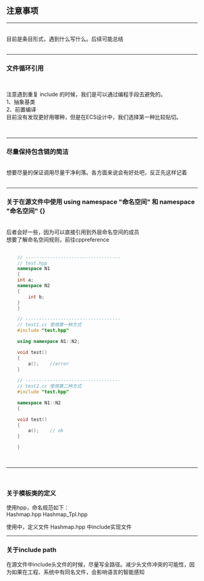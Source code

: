 ## 注意事项

---
</br>
目前是条目形式，遇到什么写什么。后续可能总结</br>
</br>

---

### 文件循环引用
</br>

注意遇到重复 include 的时候，我们是可以通过编程手段去避免的。</br>
1、抽象基类</br>
2、前置编译</br>
目前没有发现更好用哪种，但是在ECS设计中，我们选择第一种比较贴切。</br>

</br>

---

### 尽量保持包含链的简洁

</br>
想要尽量的保证调用尽量干净利落。各方面来说会有好处吧，反正先这样记着</br>
</br>

---

### 关于在源文件中使用 using namespace "命名空间" 和 namespace "命名空间" {}

</br>
后者会好一些，因为可以直接引用到外层命名空间的成员</br>
想要了解命名空间规则，前往cppreference</br>
</br>

``` cpp
    // -----------------------------------
    // test.hpp
    namespace N1
    {
    int a;
    namespace N2
    {
        int b;
    } 
    }

    // -----------------------------------
    // test1.cc 使用第一种方式
    #include "test.hpp"

    using namespace N1::N2;

    void test()
    {
        a();    //error
    }
    
    // -----------------------------------
    // test2.cc 使用第二种方式
    #include "test.hpp"

    namespace N1::N2
    {

    void test()
    {
        a();    // ok
    }

    }
```

</br>

---

</br>


### 关于模板类的定义

使用hpp，命名规范如下：</br>
Hashmap.hpp
Hashmap_Tpl.hpp

使用中，定义文件 Hashmap.hpp 中include实现文件

---

### 关于include path

在源文件中include头文件的时候，尽量写全路径。减少头文件冲突的可能性，因为如果在工程、系统中有同名文件，会影响语言的智能感知
